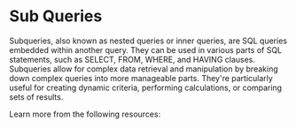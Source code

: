 # Sub Queries

Subqueries, also known as nested queries or inner queries, are SQL queries embedded within another query. They can be used in various parts of SQL statements, such as SELECT, FROM, WHERE, and HAVING clauses. Subqueries allow for complex data retrieval and manipulation by breaking down complex queries into more manageable parts. They're particularly useful for creating dynamic criteria, performing calculations, or comparing sets of results.

Learn more from the following resources:

